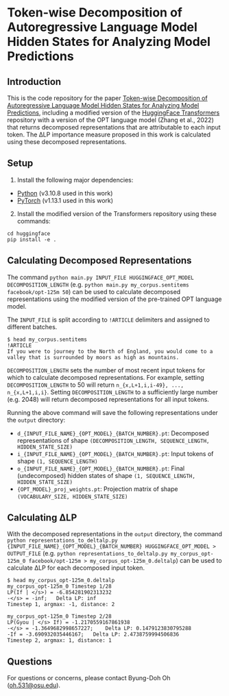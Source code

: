 # Token-wise Decomposition of Autoregressive Language Model Hidden States for Analyzing Model Predictions

## Introduction
This is the code repository for the paper [Token-wise Decomposition of Autoregressive Language Model Hidden States for Analyzing Model Predictions](https://arxiv.org/pdf/2305.10614.pdf), including a modified version of the [HuggingFace Transformers](https://huggingface.co/docs/transformers/index) repository with a version of the OPT language model (Zhang et al., 2022) that returns decomposed representations that are attributable to each input token.
The ΔLP importance measure proposed in this work is calculated using these decomposed representations.

## Setup
1) Install the following major dependencies:
- [Python](https://www.python.org) (v3.10.8 used in this work)
- [PyTorch](https://pytorch.org) (v1.13.1 used in this work)

2) Install the modified version of the Transformers repository using these commands:
```
cd huggingface
pip install -e .
```

## Calculating Decomposed Representations
The command `python main.py INPUT_FILE HUGGINGFACE_OPT_MODEL DECOMPOSITION_LENGTH` (e.g. `python main.py my_corpus.sentitems facebook/opt-125m 50`) can be used to calculate decomposed representations using the modified version of the pre-trained OPT language model.

The `INPUT_FILE` is split according to `!ARTICLE` delimiters and assigned to different batches. 

```
$ head my_corpus.sentitems
!ARTICLE
If you were to journey to the North of England, you would come to a valley that is surrounded by moors as high as mountains.
```

`DECOMPOSITION_LENGTH` sets the number of most recent input tokens for which to calculate decomposed representations.
For example, setting `DECOMPOSITION_LENGTH` to 50 will return `n_{x,L+1,i,i-49}, ..., n_{x,L+1,i,i}`.
Setting `DECOMPOSITION_LENGTH` to a sufficiently large number (e.g. 2048) will return decomposed representations for all input tokens.

Running the above command will save the following representations under the `output` directory:
- `d_{INPUT_FILE_NAME}_{OPT_MODEL}_{BATCH_NUMBER}.pt`: Decomposed representations of shape `(DECOMPOSITION_LENGTH, SEQUENCE_LENGTH, HIDDEN_STATE_SIZE)`
- `i_{INPUT_FILE_NAME}_{OPT_MODEL}_{BATCH_NUMBER}.pt`: Input tokens of shape `(1, SEQUENCE_LENGTH)`
- `o_{INPUT_FILE_NAME}_{OPT_MODEL}_{BATCH_NUMBER}.pt`: Final (undecomposed) hidden states of shape `(1, SEQUENCE_LENGTH, HIDDEN_STATE_SIZE)`
- `{OPT_MODEL}_proj_weights.pt`: Projection matrix of shape `(VOCABULARY_SIZE, HIDDEN_STATE_SIZE)`

## Calculating ΔLP
With the decomposed representations in the `output` directory, the command `python representations_to_deltalp.py {INPUT_FILE_NAME}_{OPT_MODEL}_{BATCH_NUMBER} HUGGINGFACE_OPT_MODEL > OUTPUT_FILE` (e.g. `python representations_to_deltalp.py my_corpus_opt-125m_0 facebook/opt-125m > my_corpus_opt-125m_0.deltalp`) can be used to calculate ΔLP for each decomposed input token.

```
$ head my_corpus_opt-125m_0.deltalp
my_corpus_opt-125m_0 Timestep 1/28
LP(If | </s>) = -6.854281902313232
-</s> = -inf;	Delta LP: inf
Timestep 1, argmax: -1, distance: 2

my_corpus_opt-125m_0 Timestep 2/28
LP(Ġyou | </s> If) = -1.2170559167861938
-</s> = -1.3649682998657227;	Delta LP: 0.1479123830795288
-If = -3.690932035446167;	Delta LP: 2.4738759994506836
Timestep 2, argmax: 1, distance: 1
```

## Questions
For questions or concerns, please contact Byung-Doh Oh ([oh.531@osu.edu](mailto:oh.531@osu.edu)).
